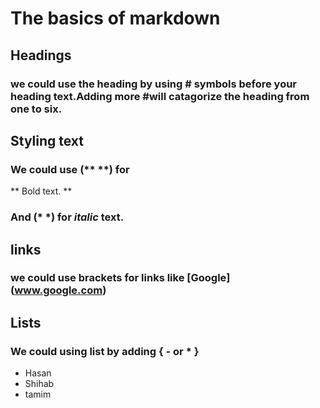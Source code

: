 # The basics of markdown

## Headings

### we could use the heading by using # symbols before your heading text.Adding more #will catagorize the heading from one to six.

## Styling text

### We could use (** **) for 
** Bold text. **
### And (* *) for *italic* text.

## links

### we could use brackets for links like [Google] (www.google.com)


## Lists

### We could using list by adding { - or * }
- Hasan
- Shihab
- tamim
